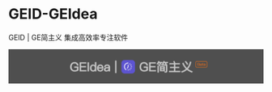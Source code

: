 # GEID-GEIdea
GEID | GE简主义  集成高效率专注软件

![LOGO](https://github.com/2983150050/GEID-GEIdea/blob/main/LOGO.png)
